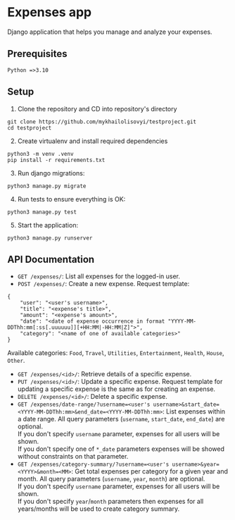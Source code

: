 # Expenses app

Django application that helps you manage and analyze your expenses.

## Prerequisites  
`Python =>3.10`

## Setup  
1. Clone the repository and CD into repository's directory
```
git clone https://github.com/mykhailolisovyi/testproject.git
cd testproject
```
2. Create virtualenv and install required dependencies
```
python3 -m venv .venv
pip install -r requirements.txt
```
3. Run django migrations:
```
python3 manage.py migrate
```
4. Run tests to ensure everything is OK:
```
python3 manage.py test
```
5. Start the application:
```
python3 manage.py runserver
```

## API Documentation
- `GET /expenses/`: List all expenses for the logged-in user.
- `POST /expenses/`: Create a new expense.
Request template:
```
{
    "user": "<user's username>",
    "title": "<expense's title>",
    "amount": "<expense's amount>",
    "date": "<date of expense occurrence in format "YYYY-MM-DDThh:mm[:ss[.uuuuuu]][+HH:MM|-HH:MM|Z]">",
    "category": "<name of one of available categories>"
}
```
Available categories: `Food`, `Travel`, `Utilities`, `Entertainment`, `Health`, `House`, `Other`.
- `GET /expenses/<id>/`: Retrieve details of a specific expense.
- `PUT /expenses/<id>/`: Update a specific expense.
Request template for updating a specific expense is the same as for creating an expense.  
- `DELETE /expenses/<id>/`: Delete a specific expense.
- `GET /expenses/date-range/?username=<user's username>&start_date=<YYYY-MM-DDThh:mm>&end_date=<YYYY-MM-DDThh:mm>`: List expenses within a date range.
All query parameters (`username`, `start_date`, `end_date`) are optional.  
If you don't specify `username` parameter, expenses for all users will be shown.  
If you don't specify one of `*_date` parameters expenses will be showed without constraints on that parameter.  
- `GET /expenses/category-summary/?username=<user's username>&year=<YYYY>&month=<MM>`: Get total expenses per category for a given year and month.
All query parameters (`username`, `year`, `month`) are optional.  
If you don't specify `username` parameter, expenses for all users will be shown.  
If you don't specify `year`/`month` parameters then expenses for all years/months will be used to create
category summary.  
